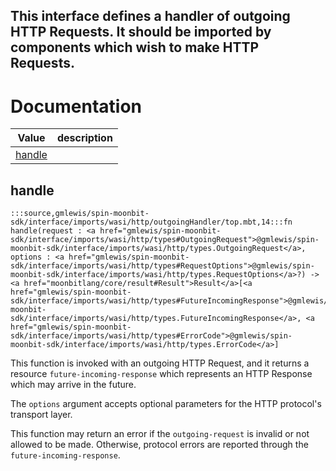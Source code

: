This interface defines a handler of outgoing HTTP Requests. It should be
imported by components which wish to make HTTP Requests.
---
# Documentation
|Value|description|
|---|---|
|[handle](#handle)||

## handle

```moonbit
:::source,gmlewis/spin-moonbit-sdk/interface/imports/wasi/http/outgoingHandler/top.mbt,14:::fn handle(request : <a href="gmlewis/spin-moonbit-sdk/interface/imports/wasi/http/types#OutgoingRequest">@gmlewis/spin-moonbit-sdk/interface/imports/wasi/http/types.OutgoingRequest</a>, options : <a href="gmlewis/spin-moonbit-sdk/interface/imports/wasi/http/types#RequestOptions">@gmlewis/spin-moonbit-sdk/interface/imports/wasi/http/types.RequestOptions</a>?) -> <a href="moonbitlang/core/result#Result">Result</a>[<a href="gmlewis/spin-moonbit-sdk/interface/imports/wasi/http/types#FutureIncomingResponse">@gmlewis/spin-moonbit-sdk/interface/imports/wasi/http/types.FutureIncomingResponse</a>, <a href="gmlewis/spin-moonbit-sdk/interface/imports/wasi/http/types#ErrorCode">@gmlewis/spin-moonbit-sdk/interface/imports/wasi/http/types.ErrorCode</a>]
```

 This function is invoked with an outgoing HTTP Request, and it returns
a resource `future-incoming-response` which represents an HTTP Response
which may arrive in the future.

 The `options` argument accepts optional parameters for the HTTP
protocol's transport layer.

 This function may return an error if the `outgoing-request` is invalid
or not allowed to be made. Otherwise, protocol errors are reported
through the `future-incoming-response`.
